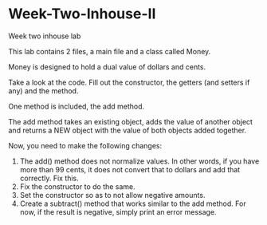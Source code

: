 # Week-Two-Inhouse-II
Week two inhouse lab

This lab contains 2 files, a main file and a class called Money.

Money is designed to hold a dual value of dollars and cents.

Take a look at the code. Fill out the constructor, the getters (and setters if any) and the method.

One method is included, the add method.

The add method takes an existing object, adds the value of another object and returns a NEW object with the value of both objects added together.

Now, you need to make the following changes:

1.  The add() method does not normalize values. In other words, if you have more than 99 cents, it does not convert that to dollars and add that correctly. Fix this.
2. Fix the constructor to do the same.
3. Set the constructor so as to not allow negative amounts.
4. Create a subtract() method that works similar to the add method. For now, if the result is negative, simply print an error message.